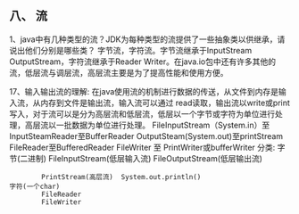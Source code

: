 ## 八、 流


1、java中有几种类型的流？JDK为每种类型的流提供了一些抽象类以供继承，请说出他们分别是哪些类？
字节流，字符流。字节流继承于InputStream OutputStream，字符流继承于Reader Writer。在java.io包中还有许多其他的流，低层流与调层流，高层流主要是为了提高性能和使用方便。



17、输入输出流的理解:
	在java使用流的机制进行数据的传送，从文件到内存是输入流，从内存到文件是输出流，输入流可以通过 read读取，输出流以write或print写入，对于流可以是分为高层流和低层流，低层以一个字节或字符为单位进行处理，高层流以一批数据为单位进行处理。
	 FileInputStream（System.in）至InputSteamReader至BufferReader
	 OutputSteam(System.out)至printStream
	 FileReader至BufferedReader
	 FileWriter 至 PrintWriter或bufferWriter
分类:
	字节(二进制)
			FileInputStream(低层输入流)
			FileOutputStream(低层输出流)

			PrintStream(高层流)  System.out.println() 
	字符(一个char)
			FileReader
			FileWriter

